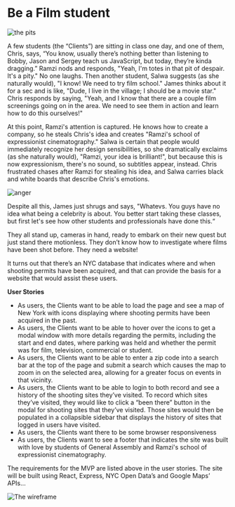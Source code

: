 # Be a Film student


![the pits](https://twoevilactors.files.wordpress.com/2015/03/despair.jpg "Pit of Despair")

A few students (the “Clients”) are sitting in class one day, and one of them, Chris, says, “You know, usually there’s nothing better than listening to Bobby, Jason and Sergey teach us JavaScript, but today, they’re kinda dragging.” Ramzi nods and responds, "Yeah, I'm totes in that pit of despair. It's a pity." No one laughs. Then another student, Salwa suggests (as she naturally would), "I know! We need to try film school." James thinks about it for a sec and is like, "Dude, I live in the village; I should be a movie star." Chris responds by saying, "Yeah, and I know that there are a couple film screenings going on in the area. We need to see them in action and learn how to do this ourselves!"

At this point, Ramzi's attention is captured. He knows how to create a company, so he steals Chris's idea and creates "Ramzi's school of expressionist cinematography." Salwa is certain that people would immediately recognize her design sensibilities, so she dramatically exclaims (as she naturally would), "Ramzi, your idea is brilliant!", but because this is now expressionism, there's no sound, so subtitles appear, instead. Chris frustrated chases after Ramzi for stealing his idea, and Salwa carries black and white boards that describe Chris's emotions.

![anger](https://media1.giphy.com/media/CrnB9nnbVtey4/200_s.gif "Anger")

Despite all this, James just shrugs and says, "Whatevs. You guys have no idea what being a celebrity is about. You better start taking these classes, but first let's see how other students and professionals have done this.“

They all stand up, cameras in hand, ready to embark on their new quest but just stand there motionless. They don’t know how to investigate where films have been shot before. They need a website!

It turns out that there’s an NYC database that indicates where and when shooting permits have been acquired, and that can provide the basis for a website that would assist these users.

**User Stories**

* As users, the Clients want to be able to load the page and see a map of New York with icons displaying where shooting permits have been acquired in the past.
* As users, the Clients want to be able to hover over the icons to get a modal window with more details regarding the permits, including the start and end dates, where parking was held and whether the permit was for film, television, commercial or student.
* As users, the Clients want to be able to enter a zip code into a search bar at the top of the page and submit a search which causes the map to zoom in on the selected area, allowing for a greater focus on events in that vicinity.
* As users, the Clients want to be able to login to both record and see a history of the shooting sites they’ve visited. To record which sites they’ve visited, they would like to click a “been there” button in the modal for shooting sites that they’ve visited. Those sites would then be populated in a collapsible sidebar that displays the history of sites that logged in users have visited.
* As users, the Clients want there to be some browser responsiveness
* As users, the Clients want to see a footer that indicates the site was built with love by students of General Assembly and Ramzi's school of expressionist cinematography.

The requirements for the MVP are listed above in the user stories. The site will be built using React, Express, NYC Open Data’s and Google Maps’ APIs…

![The wireframe](./Diagram.png "Wireframe")
